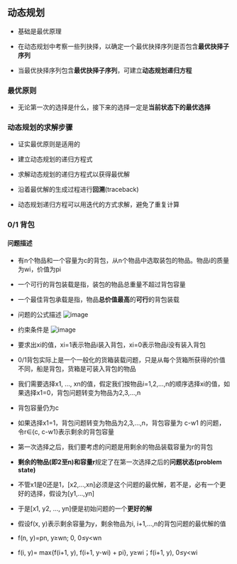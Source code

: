 ## 动态规划

- 基础是最优原理

- 在动态规划中考察一些列抉择，以确定一个最优抉择序列是否包含**最优抉择子序列**

- 当最优抉择序列包含**最优抉择子序列**，可建立**动态规划递归方程**

### 最优原则

- 无论第一次的选择是什么，接下来的选择一定是**当前状态下的最优选择**

### 动态规划的求解步骤

- 证实最优原则是适用的

- 建立动态规划的递归方程式

- 求解动态规划的递归方程式以获得最优解

- 沿着最优解的生成过程进行**回溯**(traceback)

- 动态规划递归方程可以用迭代的方式求解，避免了重复计算

### 0/1 背包

#### 问题描述

- 有n个物品和一个容量为c的背包，从n个物品中选取装包的物品。物品i的质量为wi，价值为pi

- 一个可行的背包装载是指，装包的物品总重量不超过背包容量

- 一个最佳背包承载是指，物品**总价值最高**的**可行**的背包装载

- 问题的公式描述
![image](https://github.com/YC-L/Postgraduate-examination/blob/DataStructrue/imgs/dp1.png)

- 约束条件是
![image](https://github.com/YC-L/Postgraduate-examination/blob/DataStructrue/imgs/dp1.png)

- 要求出xi的值，xi=1表示物品i装入背包，xi=0表示物品i没有装入背包
- 0/1背包实际上是一个一般化的货箱装载问题，只是从每个货箱所获得的价值不同，船是背包，货箱是可装入背包的物品

- 我们需要选择x1, ..., xn的值，假定我们按物品i=1,2,...,n的顺序选择xi的值，如果选择x1=0，背包问题转变为物品为2,3,...,n
- 背包容量仍为c
- 如果选择x1=1，背包问题转变为物品为2,3,...,n，背包容量为 c-w1 的问题，令r∈{c, c-w1}表示剩余的背包容量

- 第一次选择之后，我们要考虑的问题是用剩余的物品装载容量为r的背包
- **剩余的物品(即2至n)和容量r**规定了在第一次选择之后的**问题状态(problem state)**
- 不管x1是0还是1，[x2,...,xn]必须是这个问题的最优解，若不是，必有一个更好的选择，假设为[y1,...,yn]
- 于是[x1, y2, ..., yn]便是初始问题的一个**更好的解**

- 假设f(x, y)表示剩余容量为y，剩余物品为i, i+1,...,n的背包问题的最优解的值
- f(n, y)=pn, y≥wn; 0, 0≤y<wn
- f(i, y)= max{f(i+1, y), f(i+1, y-wi) + pi}, y≥wi；f(i+1, y), 0≤y<wi


